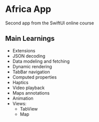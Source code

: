# Africa App

Second app from the SwiftUI online course

## Main Learnings

- Extensions
- JSON decoding
- Data modeling and fetching
- Dynamic rendering
- TabBar navigation
- Computed properties
- Haptics
- Video playback
- Maps annotations
- Animation
- Views:
  - TabView
  - Map
